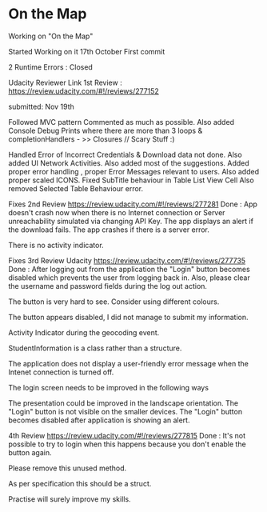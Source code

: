# On the Map

Working on "On the Map"

Started Working on it 17th October
First commit

2 Runtime Errors : Closed

Udacity Reviewer Link 1st Review : 
https://review.udacity.com/#!/reviews/277152

submitted: Nov 19th

Followed MVC pattern
Commented as much as possible. Also added Console Debug Prints where there are more than 3 loops & completionHandlers - >> Closures // Scary Stuff :)

Handled Error of Incorrect Credentials & Download data not done.
Also added UI Network Activities.
Also added most of the suggestions.
Added proper error handling , proper Error Messages relevant to users.
Also added proper scaled ICONS.
Fixed SubTitle behaviour in Table List View Cell
Also removed Selected Table Behaviour error.



Fixes 2nd Review 
https://review.udacity.com/#!/reviews/277281
Done : 
App doesn't crash now when there is no Internet connection or Server unreachability simulated via changing API Key.
The app displays an alert if the download fails.
The app crashes if there is a server error.

There is no activity indicator.

Fixes 3rd Review Udacity
https://review.udacity.com/#!/reviews/277735
Done : 
After logging out from the application the "Login" button becomes disabled which prevents the user from logging back in. Also, please clear the username and password fields during the log out action.

The button is very hard to see. Consider using different colours.

The button appears disabled, I did not manage to submit my information.

Activity Indicator during the geocoding event.

StudentInformation is a class rather than a structure. 

The application does not display a user-friendly​ error message when the Intenet connection is turned off.

The login screen needs to be improved in the following ways

The presentation could be improved in the landscape orientation.
The "Login" button is not visible on the smaller devices.
The "Login" button becomes disabled after application is showing an alert.




4th Review 
https://review.udacity.com/#!/reviews/277815
Done : 
It's not possible to try to login when this happens because you don't enable the button again.

Please remove this unused method.

As per specification this should be a struct.







Practise will surely improve my skills.

